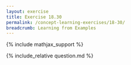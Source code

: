 ```yaml
---
layout: exercise
title: Exercise 18.30
permalink: /concept-learning-exercises/18-30/
breadcrumb: Learning from Examples
---
```


{% include mathjax_support %}

<div><i class="arrow-up" data-chapter="concept-learning-exercises" data-exercise="ex_30" data-rating="0"></i></div>
{% include_relative question.md %}
